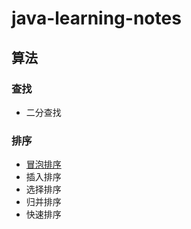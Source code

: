 # java-learning-notes

## 算法
### 查找
- 二分查找
### 排序
- [冒泡排序]("https://github.com/lidonggg/java-learning-notes/blob/master/src/main/java/com/lidong/javaops/algorithm/sort/BubbleSort.java" "bubble sort")
- 插入排序
- 选择排序
- 归并排序
- 快速排序
